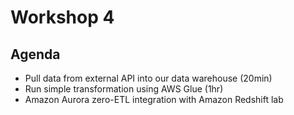 # Workshop 4

## Agenda

- Pull data from external API into our data warehouse (20min)
- Run simple transformation using AWS Glue (1hr)
- Amazon Aurora zero-ETL integration with Amazon Redshift lab


